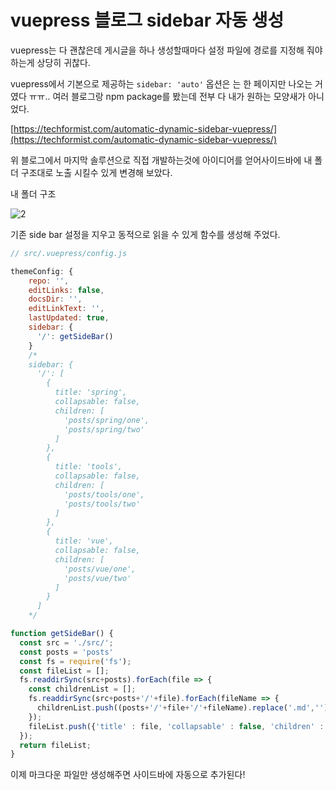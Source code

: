 
# vuepress 블로그 sidebar 자동 생성

vuepress는 다 괜찮은데 게시글을 하나 생성할때마다 설정 파일에 경로를 지정해 줘야 하는게 상당히 귀찮다. 

vuepress에서 기본으로 제공하는 `sidebar: 'auto'` 옵션은 는 한 페이지만 나오는 거였다 ㅠㅠ..  여러 블로그랑 npm package를 봤는데 전부 다 내가 원하는 모양새가 아니었다. 

[https://techformist.com/automatic-dynamic-sidebar-vuepress/](https://techformist.com/automatic-dynamic-sidebar-vuepress/)

위 블로그에서 마지막 솔루션으로 직접 개발하는것에 아이디어를 얻어사이드바에 내 폴더 구조대로 노출 시킬수 있게 변경해 보았다.

내 폴더 구조

![2](~@image/2.png)

기존 side bar 설정을 지우고 동적으로 읽을 수 있게 함수를 생성해 주었다.
```js
// src/.vuepress/config.js

themeConfig: {
    repo: '',
    editLinks: false,
    docsDir: '',
    editLinkText: '',
    lastUpdated: true,
    sidebar: {
      '/': getSideBar()
    }
    /*
    sidebar: {
      '/': [
        { 
          title: 'spring',
          collapsable: false,
          children: [ 
            'posts/spring/one',
            'posts/spring/two' 
          ] 
        },
        { 
          title: 'tools',
          collapsable: false,
          children: [ 
            'posts/tools/one', 
            'posts/tools/two' 
          ] 
        },       
        { 
          title: 'vue',
          collapsable: false,
          children: [ 
            'posts/vue/one', 
            'posts/vue/two' 
          ] 
        } 
      ]
    */

function getSideBar() {
  const src = './src/';
  const posts = 'posts'
  const fs = require('fs');
  const fileList = [];  
  fs.readdirSync(src+posts).forEach(file => {   
    const childrenList = [];
    fs.readdirSync(src+posts+'/'+file).forEach(fileName => {
      childrenList.push((posts+'/'+file+'/'+fileName).replace('.md',''))
    });
    fileList.push({'title' : file, 'collapsable' : false, 'children' : childrenList});
  }); 
  return fileList;
}
```
이제 마크다운 파일만 생성해주면 사이드바에 자동으로 추가된다!
<!--stackedit_data:
eyJoaXN0b3J5IjpbLTM5OTczNTU5OCwtNzg4NDEyODA0LC0xMD
g1NzA1OTg5LDkwODY4ODE1LDczMDQyNjUyM119
-->